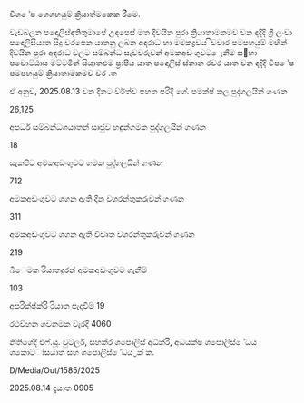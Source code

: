 විශ ේෂ ශෙශහයුම් ක්‍රියාත්මකෙක රීමෙ.

වැඩබලන පඳොලිස්ඳතිතුමාපේ උඳපෙස් මත දිවයින පුරා ක්‍රියාතාමකමව වන ඳදිදි ශ්‍රී ලංවා පඳොලිසියාත සිදු වරපෙන යාතනු ලබන අඳරාධ හා මමකද්‍රවය ිවවාර පමපහයුම් මඟින් දිවයින පුරා අඳරාධ වලට සම්බන්ධ සැවවරුවන් අමකඅඩංගුවට ෙැනීම ස඲හා පවොට්ඨාස මට්ටමින් සියාතළුම ප්‍රාපීය යාත පඳොලිස් ස්නාන රවර යාත වන ඳදිදි විප ේෂ පමපහයුම් ක්‍රියාතාමකමව වර .ත

ඒ අනුව, 2025.08.13 වන දිනට ව්ර්ත්ව පහත පරිදි ශේ. පමක්ෂ් කල පුද්ගලයින් ගණන

26,125

අපර්ධ සම්බන්ධශයාතන් සෘජුව හඳුන්ගමක පුද්ගලයින් ගණන

18

සැකපිට අමකඅඩංගුවට ගමක පුද්ගලයින් ගණන

712

අමකඅඩංගුවට ශගන ඇති දින වශරන්තුකරුවන් ගණන

311

අමකඅඩංගුවට ශගන ඇති විවෘත වශරන්තුකරුවන් ගණන

219

බීෙමක රියාතදුරන් අමකඅඩංගුවට ගැනීම්

103

අපරික්ෂ්ක්රි රියාත පැදවීම් 19

රථව්හන ශවනමක වැරදි 4060

නීතිශේදී එෆ්.යූ. වුට්ලර්, සහක්ර ශපොලිස් අධික්රි, අධයක්ෂ ශපොලිස් ේධය ශකොට්ා්සයාත සහ ශපොලිස් ේධය ්‍රක් ක.

D/Media/Out/1585/2025

2025.08.14 ඳැයාත 0905